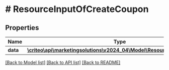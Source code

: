 # # ResourceInputOfCreateCoupon

## Properties

Name | Type | Description | Notes
------------ | ------------- | ------------- | -------------
**data** | [**\criteo\api\marketingsolutions\v2024_04\Model\ResourceOfCreateCoupon**](ResourceOfCreateCoupon.md) |  | [optional]

[[Back to Model list]](../../README.md#models) [[Back to API list]](../../README.md#endpoints) [[Back to README]](../../README.md)

